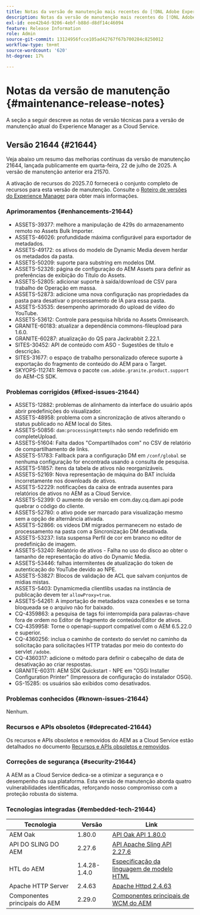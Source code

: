 ```yaml
---
title: Notas da versão de manutenção mais recentes do [!DNL Adobe Experience Manager] as a Cloud Service.
description: Notas da versão de manutenção mais recentes do [!DNL Adobe Experience Manager] as a Cloud Service.
exl-id: eee42b4d-9206-4ebf-b88d-d8df14c46094
feature: Release Information
role: Admin
source-git-commit: 13124956fcce105ad42767f67b700284c8250012
workflow-type: tm+mt
source-wordcount: '620'
ht-degree: 17%

---
```



# Notas da versão de manutenção {#maintenance-release-notes}

A seção a seguir descreve as notas de versão técnicas para a versão de manutenção atual do Experience Manager as a Cloud Service.

## Versão 21644 {#21644}

Veja abaixo um resumo das melhorias contínuas da versão de manutenção 21644, lançada publicamente em quarta-feira, 22 de julho de 2025. A versão de manutenção anterior era 21570.

A ativação de recursos do 2025.7.0 fornecerá o conjunto completo de recursos para esta versão de manutenção. Consulte o [Roteiro de versões do Experience Manager](https://experienceleague.adobe.com/en/docs/experience-manager-release-information/aem-release-updates/update-releases-roadmap) para obter mais informações.

### Aprimoramentos {#enhancements-21644}

* ASSETS-39377: melhore a manipulação de 429s do armazenamento remoto no Assets Bulk Importer.
* ASSETS-46026: profundidade máxima configurável para exportador de metadados.
* ASSETS-49172: os ativos do modelo de Dynamic Media devem herdar os metadados da pasta.
* ASSETS-50209: suporte para substring em modelos DM.
* ASSETS-52326: página de configuração do AEM Assets para definir as preferências de exibição do Título do Assets.
* ASSETS-52805: adicionar suporte à saída/download de CSV para trabalho de Operação em massa.
* ASSETS-52873: adicione uma nova configuração nas propriedades da pasta para desativar o processamento de IA para essa pasta.
* ASSETS-53535: desempenho aprimorado do upload de vídeo do YouTube.
* ASSETS-53612: Controle para pesquisa híbrida no Assets Omnisearch.
* GRANITE-60183: atualizar a dependência commons-fileupload para 1.6.0.
* GRANITE-60287: atualização do QS para Jackrabbit 2.22.1.
* SITES-30452: API de conteúdo com ASO - Sugestões de título e descrição.
* SITES-31677: o espaço de trabalho personalizado oferece suporte à exportação do fragmento de conteúdo do AEM para o Target.
* SKYOPS-112741: Remova o pacote `com.adobe.granite.product.support` do AEM-CS SDK.

### Problemas corrigidos {#fixed-issues-21644}

* ASSETS-12882: problemas de alinhamento da interface do usuário após abrir predefinições do visualizador.
* ASSETS-48958: problema com a sincronização de ativos alterando o status publicado no AEM local do Sites.
* ASSETS-50856: `dam:processingAttempts` não sendo redefinido em completeUpload.
* ASSETS-51604: Falta dados &quot;Compartilhados com&quot; no CSV de relatório de compartilhamento de links.
* ASSETS-51783: Fallback para a configuração DM em `/conf/global` se nenhuma configuração for encontrada usando a consulta de pesquisa.
* ASSETS-51857: itens da tabela de ativos não reorganizáveis.
* ASSETS-52169: Nova representação de máquina do BAT incluída incorretamente nos downloads de ativos.
* ASSETS-52229: notificações da caixa de entrada ausentes para relatórios de ativos no AEM as a Cloud Service.
* ASSETS-52399: O aumento de versão em com.day.cq.dam.api pode quebrar o código do cliente.
* ASSETS-52780: o ativo pode ser marcado para visualização mesmo sem a opção de alternância ativada.
* ASSETS-52866: os vídeos DM migrados permanecem no estado de processamento na pasta com a Sincronização DM desativada.
* ASSETS-53237: lista suspensa Perfil de cor em branco no editor de predefinição de imagem.
* ASSETS-53240: Relatório de ativos - Falha no uso do disco ao obter o tamanho de representação do ativo do Dynamic Media.
* ASSETS-53446: falhas intermitentes de atualização do token de autenticação do YouTube devido ao NPE.
* ASSETS-53827: Blocos de validação de ACL que salvam conjuntos de mídias mistas.
* ASSETS-5403: Dynamicmedia clientlibs usadas na instância de publicação devem ter `allowProxy=true`.
* ASSETS-54261: A importação de metadados vaza conexões e se torna bloqueada se o arquivo não for baixado.
* CQ-4359863: a pesquisa de tags foi interrompida para palavras-chave fora de ordem no Editor de fragmento de conteúdo/Editor de ativos.
* CQ-4359958: Torne o openapi-support compatível com o AEM 6.5.22.0 e superior.
* CQ-4360256: inclua o caminho de contexto do servlet no caminho da solicitação para solicitações HTTP tratadas por meio do contexto do servlet `/adobe`.
* CQ-4360317: adicione o método para definir o cabeçalho de data de desativação ao criar respostas.
* GRANITE-60311: AEM SDK Quickstart - NPE em &quot;OSGi Installer Configuration Printer&quot; (Impressora de configuração do instalador OSGi).
* GS-15285: os usuários são exibidos como desativados.

### Problemas conhecidos {#known-issues-21644}

Nenhum.

### Recursos e APIs obsoletos {#deprecated-21644}

Os recursos e APIs obsoletos e removidos do AEM as a Cloud Service estão detalhados no documento [Recursos e APIs obsoletos e removidos](/help/release-notes/deprecated-removed-features.md).

### Correções de segurança {#security-21644}

A AEM as a Cloud Service dedica-se a otimizar a segurança e o desempenho da sua plataforma. Esta versão de manutenção aborda quatro vulnerabilidades identificadas, reforçando nosso compromisso com a proteção robusta do sistema.

### Tecnologias integradas {#embedded-tech-21644}

| Tecnologia | Versão | Link |
|---|---|---|
| AEM Oak | 1.80.0 | [API Oak API 1.80.0](https://www.javadoc.io/doc/org.apache.jackrabbit/oak-api/1.80.0/index.html) |
| API DO SLING DO AEM | 2.27.6 | [API Apache Sling API 2.27.6](https://www.javadoc.io/doc/org.apache.sling/org.apache.sling.api/latest/index.html) |
| HTL do AEM | 1.4.28-1.4.0 | [Especificação da linguagem de modelo HTML](https://github.com/adobe/htl-spec) |
| Apache HTTP Server | 2.4.63 | [Apache Httpd 2.4.63](https://github.com/apache/httpd/blob/2.4.63/CHANGES) |
| Componentes principais do AEM | 2.29.0 | [Componentes principais de WCM do AEM](https://github.com/adobe/aem-core-wcm-components) |
